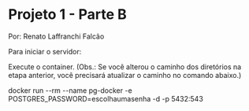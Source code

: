 # Projeto 1 - Parte B
Por: Renato Laffranchi Falcão

Para iniciar o servidor:

Execute o container. (Obs.: Se você alterou o caminho dos diretórios na etapa anterior, você precisará atualizar o caminho no comando abaixo.)


docker run --rm --name pg-docker -e POSTGRES_PASSWORD=escolhaumasenha -d -p 5432:543

